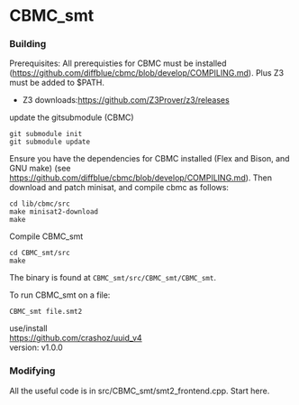 # CBMC_smt

### Building
Prerequisites: All prerequisties for CBMC must be installed (https://github.com/diffblue/cbmc/blob/develop/COMPILING.md). Plus Z3 must be added to $PATH.  
- Z3 downloads:https://github.com/Z3Prover/z3/releases

update the gitsubmodule (CBMC)
~~~
git submodule init
git submodule update
~~~
Ensure you have the dependencies for CBMC installed (Flex and Bison, and GNU make) (see https://github.com/diffblue/cbmc/blob/develop/COMPILING.md). Then 
download and patch minisat, and compile cbmc as follows:
~~~
cd lib/cbmc/src
make minisat2-download
make
~~~
Compile CBMC_smt
~~~
cd CBMC_smt/src
make
~~~

The binary is found at `CBMC_smt/src/CBMC_smt/CBMC_smt`. 

To run CBMC_smt on a file:
~~~
CBMC_smt file.smt2
~~~


use/install     
https://github.com/crashoz/uuid_v4     
version:  v1.0.0


### Modifying

All the useful code is in src/CBMC_smt/smt2_frontend.cpp. Start here.
